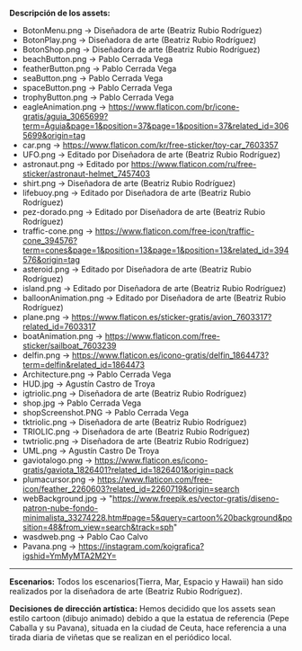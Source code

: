 **Descripción de los assets:** 

- BotonMenu.png -> Diseñadora de arte (Beatriz Rubio Rodríguez)
- BotonPlay.png -> Diseñadora de arte (Beatriz Rubio Rodríguez)
- BotonShop.png -> Diseñadora de arte (Beatriz Rubio Rodríguez)
- beachButton.png -> Pablo Cerrada Vega
- featherButton.png -> Pablo Cerrada Vega
- seaButton.png -> Pablo Cerrada Vega
- spaceButton.png -> Pablo Cerrada Vega
- trophyButton.png -> Pablo Cerrada Vega
- eagleAnimation.png -> https://www.flaticon.com/br/icone-gratis/aguia_3065699?term=Águia&page=1&position=37&page=1&position=37&related_id=3065699&origin=tag
- car.png -> https://www.flaticon.com/kr/free-sticker/toy-car_7603357
- UFO.png -> Editado por Diseñadora de arte (Beatriz Rubio Rodríguez)
- astronaut.png -> Editado por https://www.flaticon.com/ru/free-sticker/astronaut-helmet_7457403
- shirt.png -> Diseñadora de arte (Beatriz Rubio Rodríguez)
- lifebuoy.png -> Editado por Diseñadora de arte (Beatriz Rubio Rodríguez)
- pez-dorado.png -> Editado por Diseñadora de arte (Beatriz Rubio Rodríguez)
- traffic-cone.png -> https://www.flaticon.com/free-icon/traffic-cone_394576?term=cones&page=1&position=13&page=1&position=13&related_id=394576&origin=tag
- asteroid.png -> Editado por Diseñadora de arte (Beatriz Rubio Rodríguez)
- island.png ->  Editado por Diseñadora de arte (Beatriz Rubio Rodríguez)
- balloonAnimation.png ->  Editado por Diseñadora de arte (Beatriz Rubio Rodríguez)
- plane.png -> https://www.flaticon.es/sticker-gratis/avion_7603317?related_id=7603317
- boatAnimation.png -> https://www.flaticon.com/free-sticker/sailboat_7603239
- delfin.png -> https://www.flaticon.es/icono-gratis/delfin_1864473?term=delfin&related_id=1864473
- Architecture.png -> Pablo Cerrada Vega
- HUD.jpg -> Agustín Castro de Troya
- igtriolic.png -> Diseñadora de arte (Beatriz Rubio Rodríguez)
- shop.jpg -> Pablo Cerrada Vega
- shopScreenshot.PNG -> Pablo Cerrada Vega
- tktriolic.png -> Diseñadora de arte (Beatriz Rubio Rodríguez)
- TRIOLIC.png -> Diseñadora de arte (Beatriz Rubio Rodríguez)
- twtriolic.png -> Diseñadora de arte (Beatriz Rubio Rodríguez)
- UML.png -> Agustín Castro De Troya
- gaviotalogo.png -> https://www.flaticon.es/icono-gratis/gaviota_1826401?related_id=1826401&origin=pack
- plumacursor.png -> https://www.flaticon.com/free-icon/feather_2260603?related_id=2260719&origin=search
- webBackground.jpg -> "https://www.freepik.es/vector-gratis/diseno-patron-nube-fondo-minimalista_33274228.htm#page=5&query=cartoon%20background&position=48&from_view=search&track=sph"
- wasdweb.png -> Pablo Cao Calvo
- Pavana.png -> https://instagram.com/koigrafica?igshid=YmMyMTA2M2Y=
---

**Escenarios:** Todos los escenarios(Tierra, Mar, Espacio y Hawaii) han sido realizados por la diseñadora de arte (Beatriz Rubio Rodríguez).

**Decisiones de dirección artística:** Hemos decidido que los assets sean estilo cartoon (dibujo animado) debido a que la estatua de referencia (Pepe Caballa y su Pavana), situada en la ciudad de Ceuta, hace referencia a una tirada diaria de viñetas que se realizan en el periódico local. 
